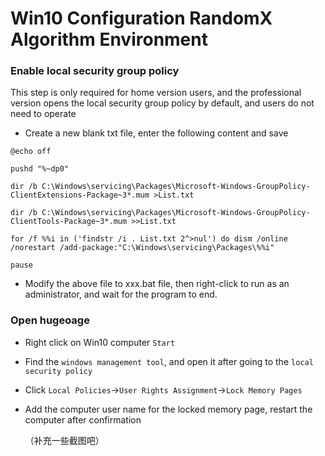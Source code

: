 # Win10 Configuration RandomX Algorithm Environment

### Enable local security group policy

This step is only required for home version users, and the professional version opens the local security group policy by default, and users do not need to operate

- Create a new blank txt file, enter the following content and save

```shell
@echo off
 
pushd "%~dp0"
 
dir /b C:\Windows\servicing\Packages\Microsoft-Windows-GroupPolicy-ClientExtensions-Package~3*.mum >List.txt
 
dir /b C:\Windows\servicing\Packages\Microsoft-Windows-GroupPolicy-ClientTools-Package~3*.mum >>List.txt
 
for /f %%i in ('findstr /i . List.txt 2^>nul') do dism /online /norestart /add-package:"C:\Windows\servicing\Packages\%%i"
 
pause
```

- Modify the above file to xxx.bat file, then right-click to run as an administrator, and wait for the program to end.

### Open hugeoage

- Right click on Win10 computer `Start`

- Find the `windows management tool`, and open it after going to the `local security policy`

- Click `Local Policies`->`User Rights Assignment`->`Lock Memory Pages`

- Add the computer user name for the locked memory page, restart the computer after confirmation

  （补充一些截图吧）